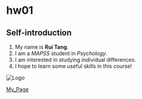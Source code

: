 # hw01

## Self-introduction
1. My name is **Rui Tang**. 
2. I am a *MAPSS* student in _Psychology_.
  1. I am interested in studying individual differences. 
3. I hope to learn some useful skills in this course!

![Logo](https://cdn.pixabay.com/photo/2018/11/24/13/46/spongebob-3835614_960_720.jpg) 

[My_Page](https://github.com/Ray-RuiTang)
